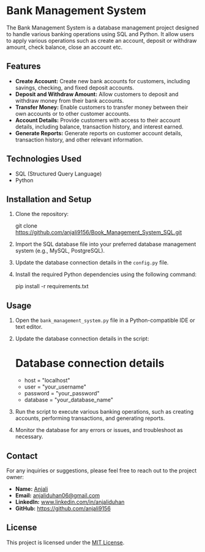 # Bank Management System 

The Bank Management System is a database management project designed to handle various banking operations using SQL and Python. It allow users to apply various operations such as create an account, deposit or withdraw amount, check balance, close an account etc.

## Features

- **Create Account:** Create new bank accounts for customers, including savings, checking, and fixed deposit accounts.
- **Deposit and Withdraw Amount:** Allow customers to deposit and withdraw money from their bank accounts.
- **Transfer Money:** Enable customers to transfer money between their own accounts or to other customer accounts.
- **Account Details:** Provide customers with access to their account details, including balance, transaction history, and interest earned.
- **Generate Reports:** Generate reports on customer account details, transaction history, and other relevant information.

## Technologies Used

- SQL (Structured Query Language)
- Python

## Installation and Setup

1. Clone the repository:
   
   git clone https://github.com/anjali9156/Book_Management_System_SQL.git
   
2. Import the SQL database file into your preferred database management system (e.g., MySQL, PostgreSQL).

3. Update the database connection details in the `config.py` file.

4. Install the required Python dependencies using the following command:
   
   pip install -r requirements.txt
   
## Usage

1. Open the `bank_management_system.py` file in a Python-compatible IDE or text editor.

2. Update the database connection details in the script:
   
   # Database connection details
   - host = "localhost"
   - user = "your_username"
   - password = "your_password"
   - database = "your_database_name"
   
4. Run the script to execute various banking operations, such as creating accounts, performing transactions, and generating reports.

5. Monitor the database for any errors or issues, and troubleshoot as necessary.

## Contact

For any inquiries or suggestions, please feel free to reach out to the project owner:

- **Name:** [Anjali](https://github.com/anjali9156/Portfolio)
- **Email:** anjaliduhan06@gmail.com
- **LinkedIn:** www.linkedin.com/in/anjaliduhan
- **GitHub:** https://github.com/anjali9156
## License

This project is licensed under the [MIT License](LICENSE).
